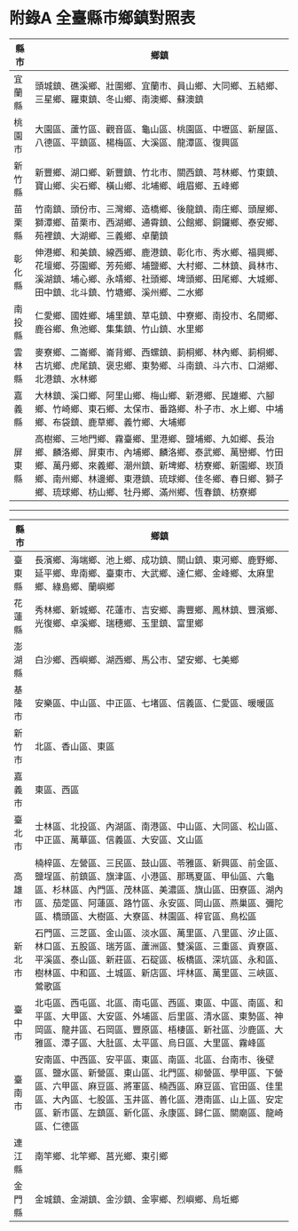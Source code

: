 # 附錄A 全臺縣市鄉鎮對照表

| 縣市 | 鄉鎮 |
| --- | --- |
| 宜蘭縣 | 頭城鎮、礁溪鄉、壯圍鄉、宜蘭市、員山鄉、大同鄉、五結鄉、三星鄉、羅東鎮、冬山鄉、南澳鄉、蘇澳鎮 |
| 桃園市 | 大園區、蘆竹區、觀音區、龜山區、桃園區、中壢區、新屋區、八德區、平鎮區、楊梅區、大溪區、龍潭區、復興區 |
| 新竹縣 | 新豐鄉、湖口鄉、新豐鎮、竹北市、關西鎮、芎林鄉、竹東鎮、寶山鄉、尖石鄉、橫山鄉、北埔鄉、峨眉鄉、五峰鄉 |
| 苗栗縣 | 竹南鎮、頭份市、三灣鄉、造橋鄉、後龍鎮、南庄鄉、頭屋鄉、獅潭鄉、苗栗市、西湖鄉、通霄鎮、公館鄉、銅鑼鄉、泰安鄉、苑裡鎮、大湖鄉、三義鄉、卓蘭鎮 |
| 彰化縣 | 伸港鄉、和美鎮、線西鄉、鹿港鎮、彰化市、秀水鄉、福興鄉、花壇鄉、芬園鄉、芳苑鄉、埔鹽鄉、大村鄉、二林鎮、員林市、溪湖鎮、埔心鄉、永靖鄉、社頭鄉、埤頭鄉、田尾鄉、大城鄉、田中鎮、北斗鎮、竹塘鄉、溪州鄉、二水鄉 |
| 南投縣 | 仁愛鄉、國姓鄉、埔里鎮、草屯鎮、中寮鄉、南投市、名間鄉、鹿谷鄉、魚池鄉、集集鎮、竹山鎮、水里鄉 |
| 雲林縣 | 麥寮鄉、二崙鄉、崙背鄉、西螺鎮、莿桐鄉、林內鄉、莿桐鄉、古坑鄉、虎尾鎮、褒忠鄉、東勢鄉、斗南鎮、斗六市、口湖鄉、北港鎮、水林鄉 |
| 嘉義縣 | 大林鎮、溪口鄉、阿里山鄉、梅山鄉、新港鄉、民雄鄉、六腳鄉、竹崎鄉、東石鄉、太保市、番路鄉、朴子市、水上鄉、中埔鄉、布袋鎮、鹿草鄉、義竹鄉、大埔鄉 |
| 屏東縣 | 高樹鄉、三地門鄉、霧臺鄉、里港鄉、鹽埔鄉、九如鄉、長治鄉、麟洛鄉、屏東市、內埔鄉、麟洛鄉、泰武鄉、萬巒鄉、竹田鄉、萬丹鄉、來義鄉、潮州鎮、新埤鄉、枋寮鄉、新園鄉、崁頂鄉、南州鄉、林邊鄉、東港鎮、琉球鄉、佳冬鄉、春日鄉、獅子鄉、琉球鄉、枋山鄉、牡丹鄉、滿州鄉、恆春鎮、枋寮鄉 |

---

| 縣市 | 鄉鎮 |
| --- | --- |
| 臺東縣 | 長濱鄉、海端鄉、池上鄉、成功鎮、關山鎮、東河鄉、鹿野鄉、延平鄉、卑南鄉、臺東市、大武鄉、達仁鄉、金峰鄉、太麻里鄉、綠島鄉、蘭嶼鄉 |
| 花蓮縣 | 秀林鄉、新城鄉、花蓮市、吉安鄉、壽豐鄉、鳳林鎮、豐濱鄉、光復鄉、卓溪鄉、瑞穗鄉、玉里鎮、富里鄉 |
| 澎湖縣 | 白沙鄉、西嶼鄉、湖西鄉、馬公市、望安鄉、七美鄉 |
| 基隆市 | 安樂區、中山區、中正區、七堵區、信義區、仁愛區、暖暖區 |
| 新竹市 | 北區、香山區、東區 |
| 嘉義市 | 東區、西區 |
| 臺北市 | 士林區、北投區、內湖區、南港區、中山區、大同區、松山區、中正區、萬華區、信義區、大安區、文山區 |
| 高雄市 | 楠梓區、左營區、三民區、鼓山區、苓雅區、新興區、前金區、鹽埕區、前鎮區、旗津區、小港區、那瑪夏區、甲仙區、六龜區、杉林區、內門區、茂林區、美濃區、旗山區、田寮區、湖內區、茄萣區、阿蓮區、路竹區、永安區、岡山區、燕巢區、彌陀區、橋頭區、大樹區、大寮區、林園區、梓官區、鳥松區 |
| 新北市 | 石門區、三芝區、金山區、淡水區、萬里區、八里區、汐止區、林口區、五股區、瑞芳區、蘆洲區、雙溪區、三重區、貢寮區、平溪區、泰山區、新莊區、石碇區、板橋區、深坑區、永和區、樹林區、中和區、土城區、新店區、坪林區、萬里區、三峽區、鶯歌區 |
| 臺中市 | 北屯區、西屯區、北區、南屯區、西區、東區、中區、南區、和平區、大甲區、大安區、外埔區、后里區、清水區、東勢區、神岡區、龍井區、石岡區、豐原區、梧棲區、新社區、沙鹿區、大雅區、潭子區、大肚區、太平區、烏日區、大里區、霧峰區 |
| 臺南市 | 安南區、中西區、安平區、東區、南區、北區、台南市、後壁區、鹽水區、新營區、東山區、北門區、柳營區、學甲區、下營區、六甲區、麻豆區、將軍區、楠西區、麻豆區、官田區、佳里區、大內區、七股區、玉井區、善化區、港南區、山上區、安定區、新市區、左鎮區、新化區、永康區、歸仁區、關廟區、龍崎區、仁德區 |
| 連江縣 | 南竿鄉、北竿鄉、莒光鄉、東引鄉 |
| 金門縣 | 金城鎮、金湖鎮、金沙鎮、金寧鄉、烈嶼鄉、烏坵鄉 |

